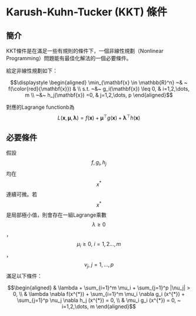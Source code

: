 # Karush-Kuhn-Tucker (KKT) 條件

## 簡介

KKT條件是在滿足一些有規則的條件下，一個非線性規劃（Nonlinear Programming）問題能有最佳化解法的一個必要條件。

給定非線性規劃如下：

$$\displaystyle \begin{aligned} \min_{\mathbf{x} \in \mathbb{R}^n} ~& ~ f(\color{red}{\mathbf{x}}) &  \\ s.t. ~&~ g_i(\mathbf{x}) \leq 0, & i=1,2,\dots, m \\ 	 ~&~ h_j(\mathbf{x}) =0, & j=1,2,\dots, p \end{aligned}$$

對應的Lagrange functionb為$$L(\mathbf{x}, \mathbf{\mu}, \mathbf{\lambda}) = f(\mathbf{x})+\mathbf{\mu}^\top g(\mathbf{x}) + \mathbf{\lambda}^\top h(\mathbf{x})$$

## 必要條件

假設$$f, g_i, h_j$$均在$$x^{*}$$連續可微。若$$x^{*}$$是局部極小值，則會存在一組Lagrange乘數$$\lambda \geq 0$$，$$\mu_i \geq 0, ~i=1,2\dots, m$$，$$\nu_j, ~j=1,\dots, p$$滿足以下條件：

$$\begin{aligned} & \lambda + \sum_{i=1}^m \mu_i + \sum_{j=1}^p |\nu_j| > 0, \\ & \lambda \nabla f(x^{*}) + \sum_{i=1}^m \mu_i \nabla g_i (x^{*}) + \sum_{j=1}^p \nu_j \nabla h_j (x^{*}) = 0, \\ & \mu_i g_i (x^{*}) = 0, ~ i=1,2,\dots, m  \end{aligned}$$
